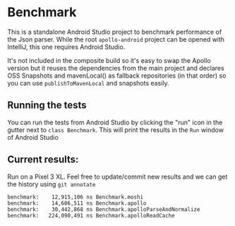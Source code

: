 # Benchmark

This is a standalone Android Studio project to benchmark performance of the Json parser. While the root `apollo-android` project can be opened with IntelliJ, this one requires Android Studio.

It's not included in the composite build so it's easy to swap the Apollo version but it reuses the dependencies from the main project and declares OSS Snapshots and mavenLocal() as fallback repositories (in that order) so you can use `publishToMavenLocal` and snapshots easily.

## Running the tests

You can run the tests from Android Studio by clicking the "run" icon in the gutter next to `class Benchmark`. This will print the results in the `Run` window of Android Studio

## Current results:

Run on a Pixel 3 XL. Feel free to update/commit new results and we can get the history using `git annotate`

```
benchmark:    12,915,106 ns Benchmark.moshi
benchmark:    14,606,511 ns Benchmark.apollo
benchmark:    30,442,868 ns Benchmark.apolloParseAndNormalize
benchmark:   224,090,491 ns Benchmark.apolloReadCache
```
